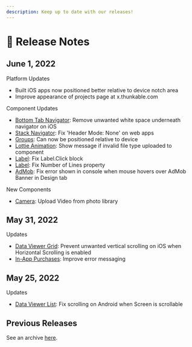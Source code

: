 ```yaml
---
description: Keep up to date with our releases!
---
```


# 📰 Release Notes

## June 1, 2022 <a href="#june-1-2022" id="june-1-2022"></a>

Platform Updates

* Built iOS apps now positioned better relative to device notch area
* Improve appearance of projects page at x.thunkable.com

Component Updates

* ​[Bottom Tab Navigator](bottom-tab-navigator.md): Remove unwanted white space underneath navigator on iOS
* ​[Stack Navigator](stack-navigator.md): Fix 'Header Mode: None' on web apps
* ​[Groups](group.md): Can now be positioned relative to device
* ​[Lottie Animation](lottie.md): Show message if invalid file type uploaded to component
* ​[Label](label.md): Fix Label.Click block
* ​[Label](label.md): Fix Number of Lines property
* ​[AdMob](admob.md): Fix error shown in console when mouse hovers over AdMob Banner in Design tab

New Components

* ​[Camera](camera.md): Upload Video from photo library

## May 31, 2022 <a href="#may-31-2022" id="may-31-2022"></a>

Updates

* ​[Data Viewer Grid](data-viewer-grid.md): Prevent unwanted vertical scrolling on iOS when Horizontal Scrolling is enabled
* ​[In-App Purchases](in-app-purchase.md): Improve error messaging

## May 25, 2022

Updates

* [Data Viewer List](data-viewer-list.md): Fix scrolling on Android when Screen is scrollable

## Previous Releases

See an archive [here](https://docs.thunkable.com/v/snap-to-place/release-notes).&#x20;

